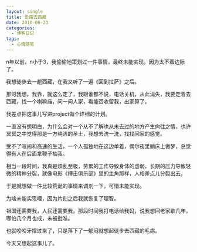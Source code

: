 ```yaml
---
layout: single
title: 走路去西藏
date: 2010-06-23
categories:
  - 博客日记
tags:
  - 心情随笔
---
```


n年以前，n小于3，我偷偷地策划过一件事情，最终未能实现，因为太不着边际了。

我想徒步去一趟西藏，在我又听了一遍《回到拉萨》之后。

那时我想，我靠，就这么定了，我跟谁都不说，电话关机，从此消失，我要走着去西藏，找一个喇嘛庙，问一问人家，看能否收留我，出家算了。

我差点把这事儿写进project做个详细的计划。

一直没有想明白，为什么会对一个从不了解也从未去过的地方产生向往之情，也许冥冥之中觉得那是一方纯洁的圣土，我想去洗一洗，找找回家的感觉。

受不了喧闹和高速的生活，一个人孤独地在这边单着，偶尔夜里躺床上做梦，总觉得有人在后面拿鞭子抽我。

相当一段时间，我真是烦乱至极，劳累的工作导致身体的虚弱，长期的压力导致轻微的精神分裂，就像电影《搏击俱乐部》里的主角那样，人格差点儿分裂出去。

于是就想做一件比较荒诞的事情来调剂一下，可惜未能实现。

为啥未能实现哩，因为片刻之后我就恢复了理智。

祖国还需要我，人民还需要我。那段时间我打电话给我妈，说我想回老家歇几年，哪怕几个月也成，未被批准。

也就咬咬牙撑过来了，只是落下了一郁闷就想起徒步去西藏的毛病。

今天又想起这事儿了。
